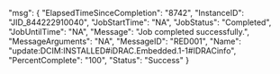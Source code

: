 ﻿
"msg": {
    "ElapsedTimeSinceCompletion": "8742",
    "InstanceID": "JID_844222910040",
    "JobStartTime": "NA",
    "JobStatus": "Completed",
    "JobUntilTime": "NA",
    "Message": "Job completed successfully.",
    "MessageArguments": "NA",
    "MessageID": "RED001",
    "Name": "update:DCIM:INSTALLED#iDRAC.Embedded.1-1#IDRACinfo",
    "PercentComplete": "100",
    "Status": "Success"
}